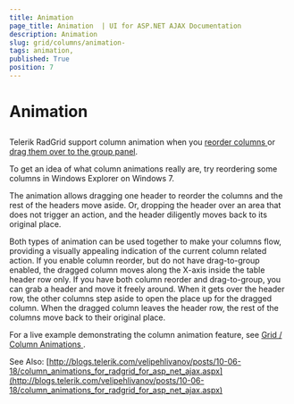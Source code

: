 ```yaml
---
title: Animation 
page_title: Animation  | UI for ASP.NET AJAX Documentation
description: Animation 
slug: grid/columns/animation-
tags: animation,
published: True
position: 7
---
```


# Animation 



## 

Telerik RadGrid support column animation when you [ reorder columns ](http://demos.telerik.com/aspnet-ajax/grid/examples/client/resizing/defaultcs.aspx) or [drag them over to the group panel](http://demos.telerik.com/aspnet-ajax/grid/examples/groupby/outlookstyle/defaultcs.aspx).

To get an idea of what column animations really are, try reordering some columns in Windows Explorer on Windows 7.

The animation allows dragging one header to reorder the columns and the rest of the headers move aside. Or, dropping the header over an area that does not trigger an action, and the header diligently moves back to its original place.

Both types of animation can be used together to make your columns flow, providing a visually appealing indication of the current column related action. If you enable column reorder, but do not have drag-to-group enabled, the dragged column moves along the X-axis inside the table header row only. If you have both column reorder and drag-to-group, you can grab a header and move it freely around. When it gets over the header row, the other columns step aside to open the place up for the dragged column. When the dragged column leaves the header row, the rest of the columns move back to their original place.

For a live example demonstrating the column animation feature, see [Grid / Column Animations ](http://demos.telerik.com/aspnet-ajax-beta/grid/examples/client/columnanimation/defaultcs.aspx).

See Also: [http://blogs.telerik.com/velipehlivanov/posts/10-06-18/column_animations_for_radgrid_for_asp_net_ajax.aspx](http://blogs.telerik.com/velipehlivanov/posts/10-06-18/column_animations_for_radgrid_for_asp_net_ajax.aspx)
